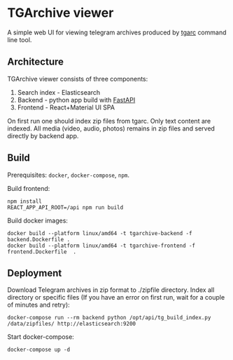 # TGArchive viewer

A simple web UI for viewing telegram archives produced by [tgarc](https://github.com/ruarxive/tgarc) command line tool.

## Architecture

TGArchive viewer consists of three components:
1. Search index - Elasticsearch
2. Backend - python app build with [FastAPI](https://fastapi.tiangolo.com/)
3. Frontend - React+Material UI SPA

On first run one should index zip files from tgarc. Only text content are indexed. All media (video, audio, photos) 
remains in zip files and served directly by backend app. 

## Build

Prerequisites: `docker`, `docker-compose`, `npm`.
                   
Build frontend:
```
npm install 
REACT_APP_API_ROOT=/api npm run build
```

Build docker images:
```
docker build --platform linux/amd64 -t tgarchive-backend -f backend.Dockerfile .
docker build --platform linux/amd64 -t tgarchive-frontend -f frontend.Dockerfile  .
```

## Deployment

Download Telegram archives in zip format to ./zipfile directory. 
Index all directory or specific files (If you have an error on first run, wait for a couple of minutes and retry):
```
docker-compose run --rm backend python /opt/api/tg_build_index.py /data/zipfiles/ http://elasticsearch:9200
```

Start docker-compose:
```
docker-compose up -d
```









